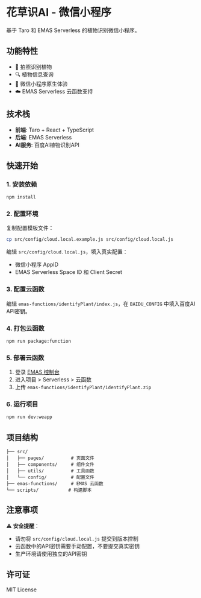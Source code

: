 # 花草识AI - 微信小程序

基于 Taro 和 EMAS Serverless 的植物识别微信小程序。

## 功能特性

- 📸 拍照识别植物
- 🔍 植物信息查询
- 📱 微信小程序原生体验
- ☁️ EMAS Serverless 云函数支持

## 技术栈

- **前端**: Taro + React + TypeScript
- **后端**: EMAS Serverless
- **AI服务**: 百度AI植物识别API

## 快速开始

### 1. 安装依赖

```bash
npm install
```

### 2. 配置环境

复制配置模板文件：
```bash
cp src/config/cloud.local.example.js src/config/cloud.local.js
```

编辑 `src/config/cloud.local.js`，填入真实配置：
- 微信小程序 AppID
- EMAS Serverless Space ID 和 Client Secret

### 3. 配置云函数

编辑 `emas-functions/identifyPlant/index.js`，在 `BAIDU_CONFIG` 中填入百度AI API密钥。

### 4. 打包云函数

```bash
npm run package:function
```

### 5. 部署云函数

1. 登录 [EMAS 控制台](https://emas.console.aliyun.com/)
2. 进入项目 > Serverless > 云函数
3. 上传 `emas-functions/identifyPlant/identifyPlant.zip`

### 6. 运行项目

```bash
npm run dev:weapp
```

## 项目结构

```
├── src/
│   ├── pages/          # 页面文件
│   ├── components/     # 组件文件
│   ├── utils/          # 工具函数
│   └── config/         # 配置文件
├── emas-functions/     # EMAS 云函数
└── scripts/           # 构建脚本
```

## 注意事项

⚠️ **安全提醒**：
- 请勿将 `src/config/cloud.local.js` 提交到版本控制
- 云函数中的API密钥需要手动配置，不要提交真实密钥
- 生产环境请使用独立的API密钥

## 许可证

MIT License